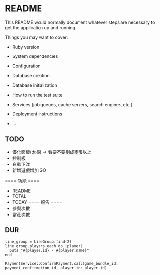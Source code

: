 # README

This README would normally document whatever steps are necessary to get the
application up and running.

Things you may want to cover:

* Ruby version

* System dependencies

* Configuration

* Database creation

* Database initialization

* How to run the test suite

* Services (job queues, cache servers, search engines, etc.)

* Deployment instructions

* ...

## TODO

* 優化面板(太長) -> 看要不要別成兩張以上
* 控制板
* 自動下注
* 新增遊戲增加 GO

==== 功能 ====
- README
- TOTAL
- TODAY
==== 報告 ====
- 參與次數
- 當莊次數


## DUR

```
line_group = LineGroup.find(2)
line_group.players.each do |player|
  puts "#{player.id} - #{player.name}"
end

PaymentService::ConfirmPayment.call(game_bundle_id: payment_confirmation_id, player_id: player.id)
